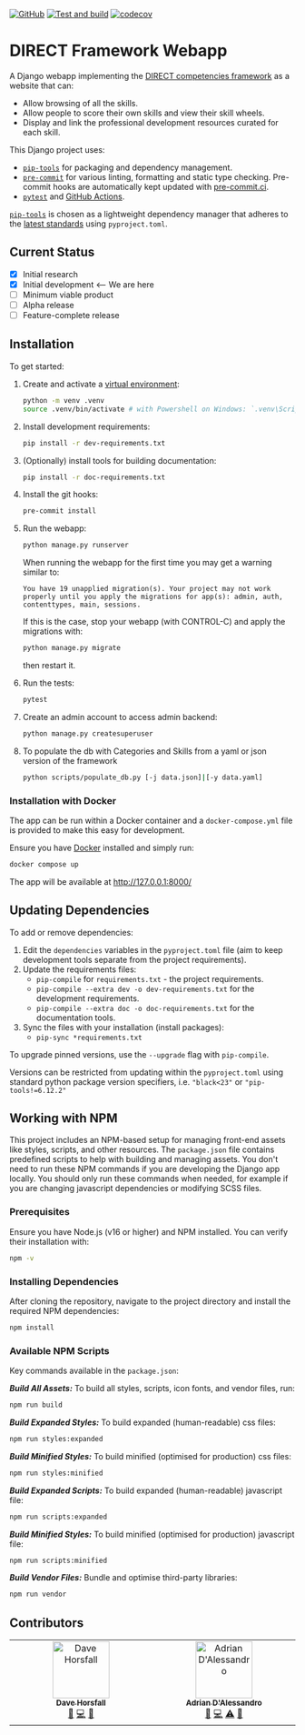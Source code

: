 <!-- markdownlint-disable MD041 -->

[![GitHub](https://img.shields.io/github/license/direct-framework/direct-webapp)](https://raw.githubusercontent.com/direct-framework/direct-webapp/main/LICENSE)
[![Test and build](https://github.com/direct-framework/direct-webapp/actions/workflows/ci.yml/badge.svg)](https://github.com/direct-framework/direct-webapp/actions/workflows/ci.yml)
[![codecov](https://codecov.io/gh/direct-framework/direct-webapp/graph/badge.svg?token=56K64XN243)](https://codecov.io/gh/direct-framework/direct-webapp)

# DIRECT Framework Webapp

A Django webapp implementing the [DIRECT competencies framework](https://github.com/direct-framework/digital-research-competencies-framework/) as a website that can:

- Allow browsing of all the skills.
- Allow people to score their own skills and view their skill wheels.
- Display and link the professional development resources curated for each skill.

This Django project uses:

- [`pip-tools`] for packaging and dependency management.
- [`pre-commit`](https://pre-commit.com/) for various linting, formatting and static type checking. Pre-commit hooks are automatically kept updated with [pre-commit.ci](https://pre-commit.ci).
- [`pytest`](https://pytest.org/) and [GitHub Actions](https://github.com/features/actions).

[`pip-tools`] is chosen as a lightweight dependency manager that adheres to the [latest standards](https://peps.python.org/pep-0621/) using `pyproject.toml`.

## Current Status

- [x] Initial research
- [x] Initial development <-- We are here
- [ ] Minimum viable product
- [ ] Alpha release
- [ ] Feature-complete release

## Installation

To get started:

1. Create and activate a [virtual environment](https://docs.python.org/3/library/venv.html):

   ```bash
   python -m venv .venv
   source .venv/bin/activate # with Powershell on Windows: `.venv\Scripts\Activate.ps1`
   ```

2. Install development requirements:

   ```bash
   pip install -r dev-requirements.txt
   ```

3. (Optionally) install tools for building documentation:

   ```bash
   pip install -r doc-requirements.txt
   ```

4. Install the git hooks:

   ```bash
   pre-commit install
   ```

5. Run the webapp:

   ```bash
   python manage.py runserver
   ```

   When running the webapp for the first time you may get a warning similar to:

   `You have 19 unapplied migration(s). Your project may not work properly until you apply the migrations for app(s): admin, auth, contenttypes, main, sessions.`

   If this is the case, stop your webapp (with CONTROL-C) and apply the migrations with:

   ```bash
   python manage.py migrate
   ```

   then restart it.

6. Run the tests:

   ```bash
   pytest
   ```

7. Create an admin account to access admin backend:

   ```bash
   python manage.py createsuperuser
   ```

8. To populate the db with Categories and Skills from a yaml or json version of the framework

   ```bash
   python scripts/populate_db.py [-j data.json]|[-y data.yaml]
   ```

### Installation with Docker

The app can be run within a Docker container and a `docker-compose.yml` file is provided to make this easy for development.

Ensure you have [Docker](https://docs.docker.com/desktop/) installed and simply run:

```bash
docker compose up
```

The app will be available at <http://127.0.0.1:8000/> <!-- markdown-link-check-disable-line -->

## Updating Dependencies

To add or remove dependencies:

1. Edit the `dependencies` variables in the `pyproject.toml` file (aim to keep development tools separate from the project requirements).
2. Update the requirements files:
   - `pip-compile` for `requirements.txt` - the project requirements.
   - `pip-compile --extra dev -o dev-requirements.txt` for the development requirements.
   - `pip-compile --extra doc -o doc-requirements.txt` for the documentation tools.
3. Sync the files with your installation (install packages):
   - `pip-sync *requirements.txt`

To upgrade pinned versions, use the `--upgrade` flag with `pip-compile`.

Versions can be restricted from updating within the `pyproject.toml` using standard python package version specifiers, i.e. `"black<23"` or `"pip-tools!=6.12.2"`

[`pip-tools`]: https://pip-tools.readthedocs.io/en/latest/

## Working with NPM

This project includes an NPM-based setup for managing front-end assets like styles, scripts, and other resources. The `package.json` file contains predefined scripts to help with building and managing assets. You don't need to run these NPM commands if you are developing the Django app locally. You should only run these commands when needed, for example if you are changing javascript dependencies or modifying SCSS files.

### Prerequisites

Ensure you have Node.js (v16 or higher) and NPM installed. You can verify their installation with:

```bash
npm -v
```

### Installing Dependencies

After cloning the repository, navigate to the project directory and install the required NPM dependencies:

```bash
npm install
```

### Available NPM Scripts

Key commands available in the `package.json`:

**_Build All Assets:_** To build all styles, scripts, icon fonts, and vendor files, run:

```bash
npm run build
```

**_Build Expanded Styles:_** To build expanded (human-readable) css files:

```bash
npm run styles:expanded
```

**_Build Minified Styles:_** To build minified (optimised for production) css files:

```bash
npm run styles:minified
```

**_Build Expanded Scripts:_** To build expanded (human-readable) javascript file:

```bash
npm run scripts:expanded
```

**_Build Minified Styles:_** To build minified (optimised for production) javascript file:

```bash
npm run scripts:minified
```

**_Build Vendor Files:_** Bundle and optimise third-party libraries:

```bash
npm run vendor
```

## Contributors

<!-- ALL-CONTRIBUTORS-LIST:START - Do not remove or modify this section -->
<!-- prettier-ignore-start -->
<!-- markdownlint-disable -->
<table>
  <tbody>
    <tr>
      <td align="center" valign="top" width="14.28%"><a href="http://horsfall.dev"><img src="https://avatars.githubusercontent.com/u/1079934?v=4?s=100" width="100px;" alt="Dave Horsfall"/><br /><sub><b>Dave Horsfall</b></sub></a><br /><a href="#design-davehorsfall" title="Design">🎨</a> <a href="#code-davehorsfall" title="Code">💻</a> <a href="#projectManagement-davehorsfall" title="Project Management">📆</a></td>
      <td align="center" valign="top" width="14.28%"><a href="https://github.com/AdrianDAlessandro"><img src="https://avatars.githubusercontent.com/u/40875798?v=4?s=100" width="100px;" alt="Adrian D'Alessandro"/><br /><sub><b>Adrian D'Alessandro</b></sub></a><br /><a href="#design-AdrianDAlessandro" title="Design">🎨</a> <a href="#code-AdrianDAlessandro" title="Code">💻</a> <a href="#test-AdrianDAlessandro" title="Tests">⚠️</a> <a href="#projectManagement-AdrianDAlessandro" title="Project Management">📆</a></td>
    </tr>
  </tbody>
</table>

<!-- markdownlint-restore -->
<!-- prettier-ignore-end -->

<!-- ALL-CONTRIBUTORS-LIST:END -->
